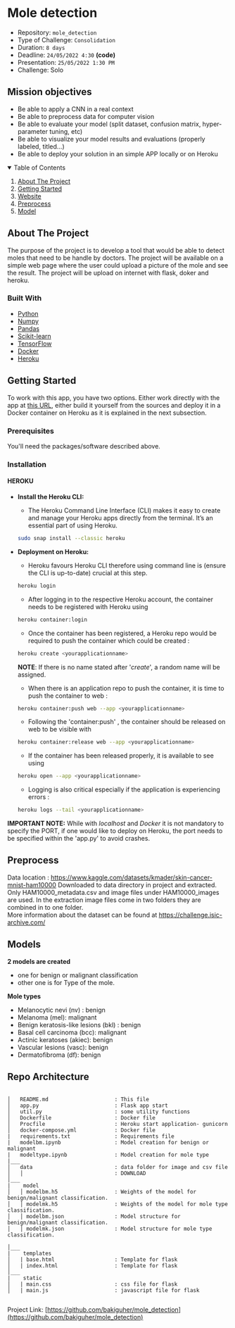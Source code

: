 # Mole detection

- Repository: `mole_detection`
- Type of Challenge: `Consolidation`
- Duration: `8 days`
- Deadline: `24/05/2022 4:30` **(code)**
- Presentation: `25/05/2022 1:30 PM`
- Challenge: Solo


## Mission objectives

- Be able to apply a CNN in a real context
- Be able to preprocess data for computer vision
- Be able to evaluate your model (split dataset, confusion matrix, hyper-parameter tuning, etc)
- Be able to visualize your model results and evaluations (properly labeled, titled...)
- Be able to deploy your solution in an simple APP locally or on Heroku





<!-- TABLE OF CONTENTS -->
<details open="open">
  <summary>Table of Contents</summary>
  <ol>
    <li><a href="#about-the-project">About The Project</a></li>
    <li><a href="#getting-started">Getting Started</a></li>
    <li><a href="#website">Website</a></li>
    <li><a href="#preprocess">Preprocess</a></li>
	 <li><a href="#models">Model</a></li>
    
  </ol>
</details>



<!-- ABOUT THE PROJECT -->
## About The Project


The purpose of the project is to develop a tool that would be able to detect moles that need to be handle by doctors.
The project will be available on a simple web page where the user could upload a picture of the mole and see the result.
The project will be upload on internet with flask, doker and heroku. 



### Built With

* [Python](https://www.python.org/)
* [Numpy](https://numpy.org/)
* [Pandas](https://pandas.pydata.org/)
* [Scikit-learn](https://scikit-learn.org/)
* [TensorFlow](https://www.tensorflow.org/)
* [Docker](https://www.docker.com/)
* [Heroku](https://www.heroku.com/)



<!-- GETTING STARTED -->
## Getting Started

To work with this app, you have two options. Either work directly with the app at [this URL](https://moledetect.herokuapp.com/), either build it yourself from the sources and deploy it in a Docker container on Heroku as it is explained in the next subsection.

### Prerequisites

You'll need the packages/software described above.

### Installation

#### HEROKU

* **Install the Heroku CLI:**
  * The Heroku Command Line Interface (CLI) makes it easy to create and manage your Heroku apps directly from the terminal.
It’s an essential part of using Heroku.
  ```sh
  sudo snap install --classic heroku
  ```
* **Deployment on Heroku:**
  * Heroku favours Heroku CLI therefore using command line is (ensure the CLI is up-to-date) crucial at this step. 
  ```sh
  heroku login
  ```
  * After logging in to the respective Heroku account, the container needs to be registered with Heroku using 
  ```sh
  heroku container:login
  ```
  * Once the container has been registered, a Heroku repo would be required to push the container which could be created : 
  ```sh
  heroku create <yourapplicationname>
  ```
  **NOTE**: If there is no name stated after '_create_', a random name will be assigned.
  
  * When there is an application repo to push the container, it is time to push the container to web : 
  ```sh
  heroku container:push web --app <yourapplicationname>
  ```
  * Following the 'container:push' , the container should be released on web to be visible with 
  ```sh
  heroku container:release web --app <yourapplicationname>
  ```
  * If the container has been released properly, it is available to see using 
  ```sh
  heroku open --app <yourapplicationname>
  ```
  * Logging is also critical especially if the application is experiencing errors : 
  ```sh
  heroku logs --tail <yourapplicationname>
  ```


**IMPORTANT NOTE:** While with _localhost_ and _Docker_ it is not mandatory to specify the PORT, if one would like to deploy on Heroku, the port needs to be specified within the 'app.py' to avoid crashes.


## Preprocess

Data location : https://www.kaggle.com/datasets/kmader/skin-cancer-mnist-ham10000
Downloaded to data directory in project and extracted. Only HAM10000_metadata.csv and image files under HAM10000_images are used. In the extraction image files come in two folders they are combined in to one folder.  
More information about the dataset can be found at  https://challenge.isic-archive.com/


## Models
**2 models are created**
 - one for benign or malignant classification 
 - other one is for Type of the mole. 

**Mole types**
 - Melanocytic nevi (nv) : benign
 - Melanoma (mel): malignant
 - Benign keratosis-like lesions (bkl) : benign
 - Basal cell carcinoma (bcc): malignant
 - Actinic keratoses (akiec): benign
 - Vascular lesions (vasc): benign
 - Dermatofibroma (df): benign


## Repo Architecture 

```

│   README.md                     : This file
│   app.py                        : Flask app start
│   util.py                       : some utility functions  
│   Dockerfile                    : Docker file  
│   Procfile                      : Heroku start application- gunicorn
│   docker-compose.yml            : Docker file
|   requirements.txt              : Requirements file
|   modelbm.ipynb                 : Model creation for benign or malignant
|   modeltype.ipynb               : Model creation for mole type
|___             
│   data                          : data folder for image and csv file 
│   │                             : DOWNLOAD
│___   
|    model          
│   │ modelbm.h5                  : Weights of the model for benign/malignant classification.
│   │ modelmk.h5                  : Weights of the model for mole type classification.
│   │ modelbm.json                : Model structure for benign/malignant classification.
│   │ modelmk.json                : Model structure for mole type classification.

│___  
|    templates
│   | base.html                   : Template for flask  
│   | index.html                  : Template for flask  
│___  
|    static
│   | main.css                    : css file for flask  
│   | main.js                     : javascript file for flask  


```



Project Link: [https://github.com/bakiguher/mole_detection](https://github.com/bakiguher/mole_detection)


